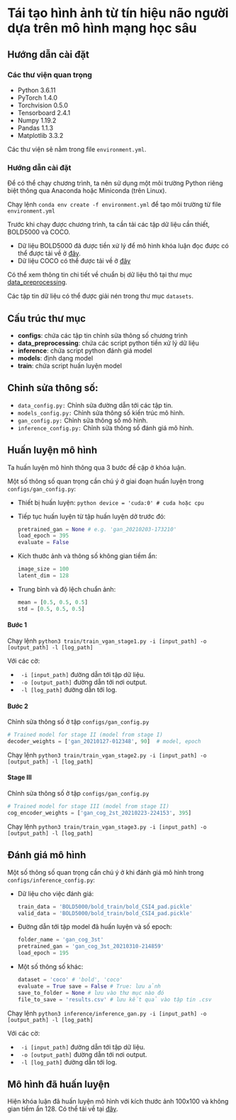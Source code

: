 # Tái tạo hình ảnh từ tín hiệu não người dựa trên mô hình mạng học sâu

## Hướng dẫn cài đặt

### Các thư viện quan trọng

-   Python 3.6.11
-   PyTorch 1.4.0
-   Torchvision 0.5.0
-   Tensorboard 2.4.1
-   Numpy 1.19.2
-   Pandas 1.1.3
-   Matplotlib 3.3.2

Các thư viện sẽ nằm trong file `environment.yml`.

### Hướng dẫn cài đặt

Để có thể chạy chương trình, ta nên sử dụng một môi trường Python riêng biệt thông qua Anaconda hoặc Miniconda (trên Linux).

Chạy lệnh `conda env create -f environment.yml` để tạo môi trường từ file `environment.yml`

Trước khi chạy được chương trình, ta cần tải các tập dữ liệu cần thiết, BOLD5000 và COCO.

-   Dữ liệu BOLD5000 đã được tiền xử lý để mô hình khóa luận đọc được có thể được tải về ở [đây](https://drive.google.com/file/d/1YAySrNKqw_9LEb-uioxZYdIxzUoGZU5Q/view?usp=sharing).
-   Dữ liệu COCO có thể được tải về ở [đây](https://drive.google.com/file/d/1fxETpipfc0U1C1V8pJXgiEEEreND4hCY/view?usp=sharing)

Có thể xem thông tin chi tiết về chuẩn bị dữ liệu thô tại thư mục [data_preprocessing](data_preprocessing).

Các tập tin dữ liệu có thể được giải nén trong thư mục `datasets`.

## Cấu trúc thư mục

-   **configs**: chứa các tập tin chỉnh sửa thông số chương trình
-   **data_preprocessing**: chứa các script python tiền xử lý dữ liệu
-   **inference**: chứa script python đánh giá model
-   **models**: định dạng model
-   **train**: chứa script huấn luyện model

## Chỉnh sửa thông số:

-   `data_config.py:` Chỉnh sửa đường dẫn tới các tập tin.
-   `models_config.py:` Chỉnh sửa thông số kiến trúc mô hình.
-   `gan_config.py:` Chỉnh sửa thông số mô hình.
-   `inference_config.py:` Chỉnh sửa thông số đánh giá mô hình.

## Huấn luyện mô hình

Ta huấn luyện mô hình thông qua 3 bước đề cập ở khóa luận.

Một số thông số quan trọng cần chú ý ở giai đoạn huấn luyện trong `configs/gan_config.py`:

-   Thiết bị huấn luyện:
    `python device = 'cuda:0' # cuda hoặc cpu `

-   Tiếp tục huấn luyện từ tập huấn luyện dở trước đó:
    ```python
    pretrained_gan = None # e.g. 'gan_20210203-173210'
    load_epoch = 395
    evaluate = False
    ```
-   Kích thước ảnh và thông số không gian tiềm ẩn:

    ```python
    image_size = 100
    latent_dim = 128
    ```

-   Trung bình và độ lệch chuẩn ảnh:

    ```python
    mean = [0.5, 0.5, 0.5]
    std = [0.5, 0.5, 0.5]
    ```

#### Bước 1

Chạy lệnh `python3 train/train_vgan_stage1.py -i [input_path] -o [output_path] -l [log_path]`

Với các cờ:

-   ` -i [input_path]` đường dẫn tới tập dữ liệu.
-   ` -o [output_path]` đường dẫn tới nơi output.
-   ` -l [log_path]` đường dẫn tới log.

#### Bước 2

Chỉnh sửa thông số ở tập `configs/gan_config.py`

```python
# Trained model for stage II (model from stage I)
decoder_weights = ['gan_20210127-012348', 90]  # model, epoch
```

Chạy lệnh `python3 train/train_vgan_stage2.py -i [input_path] -o [output_path] -l [log_path]`

#### Stage III

Chỉnh sửa thông số ở tập `configs/gan_config.py`

```python
# Trained model for stage III (model from stage II)
cog_encoder_weights = ['gan_cog_2st_20210223-224153', 395]
```

Chạy lệnh `python3 train/train_vgan_stage3.py -i [input_path] -o [output_path] -l [log_path]`

## Đánh giá mô hình

Một số thông số quan trọng cần chú ý ở khi đánh giá mô hình trong `configs/inference_config.py`:

-   Dữ liệu cho việc đánh giá:

    ```python
    train_data = 'BOLD5000/bold_train/bold_CSI4_pad.pickle'
    valid_data = 'BOLD5000/bold_train/bold_CSI4_pad.pickle'
    ```

-   Đường dẫn tới tập model đã huấn luyện và số epoch:
    ```python
    folder_name = 'gan_cog_3st'
    pretrained_gan = 'gan_cog_3st_20210310-214859'
    load_epoch = 195
    ```
-   Một số thông số khác:
    ```python
    dataset = 'coco' # 'bold', 'coco'
    evaluate = True save = False # True: lưu ảnh
    save_to_folder = None # lưu vào thư mục nào đó
    file_to_save = 'results.csv' # lưu kết quả vào tập tin .csv
    ```

Chạy lệnh `python3 inference/inference_gan.py -i [input_path] -o [output_path] -l [log_path]`

Với các cờ:

-   ` -i [input_path]` đường dẫn tới tập dữ liệu.
-   ` -o [output_path]` đường dẫn tới nơi output.
-   ` -l [log_path]` đường dẫn tới log.

## Mô hình đã huấn luyện

Hiện khóa luận đã huấn luyện mô hình với kích thước ảnh 100x100 và không gian tiềm ẩn 128. Có thể tải về tại [đây](https://drive.google.com/drive/folders/19VgiWyhba94dgERLaPWVz2fQe0gbBi9o?usp=sharing).
